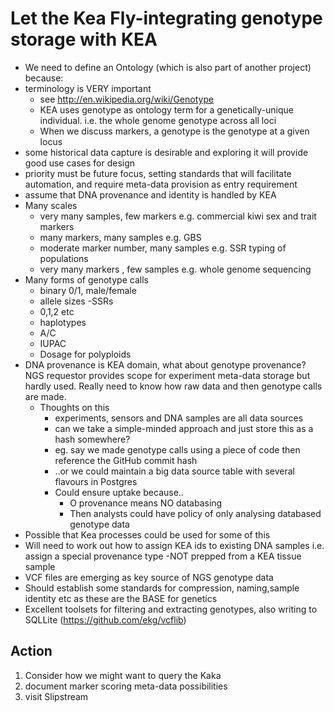 # Let the Kea Fly-integrating genotype storage with KEA

* We need to define an Ontology (which is also part of another project) because:
* terminology is VERY important
  * see http://en.wikipedia.org/wiki/Genotype
  * KEA uses genotype as ontology term for a genetically-unique individual. i.e. the whole genome genotype across all loci
  * When we discuss markers, a genotype is the genotype at a given locus
* some historical data capture is desirable and exploring it will provide good use cases for design
* priority must be future focus, setting standards that will facilitate automation, and require meta-data provision as entry requirement
* assume that DNA provenance and identity is handled by KEA
* Many scales
  * very many samples, few markers e.g. commercial kiwi sex and trait markers
  * many markers, many samples e.g. GBS
  * moderate marker number, many samples e.g. SSR typing of populations
  * very many markers , few samples e.g. whole genome sequencing
* Many forms of genotype calls
  * binary 0/1, male/female
  * allele sizes -SSRs
  * 0,1,2 etc
  * haplotypes
  * A/C
  * IUPAC 
  * Dosage for polyploids
* DNA provenance is KEA domain, what about genotype provenance? NGS requestor provides scope for experiment meta-data storage but hardly used. Really need to know how raw data and then genotype calls are made.
  * Thoughts on this
    * experiments, sensors and DNA samples are all data sources 
    * can we take a simple-minded approach and just store this as a hash somewhere?
    * eg. say we made genotype calls using a piece of code then reference the GitHub commit hash
    * ..or we could maintain a big data source table with several flavours in Postgres
    * Could ensure uptake because..
      * O provenance means NO databasing
      * Then analysts could have policy of only analysing databased genotype data
* Possible that Kea processes could be used for some of this
* Will need to work out how to assign KEA ids to existing DNA samples i.e. assign a special provenance type -NOT prepped from a KEA tissue sample
* VCF files are emerging as key source of NGS genotype data
* Should establish some standards for compression, naming,sample identity etc as these are the BASE for genetics
* Excellent toolsets for filtering and extracting genotypes, also writing to SQLLite (https://github.com/ekg/vcflib)

Action
-------

1. Consider how we might want to query the Kaka
2. document marker scoring meta-data possibilities
3. visit Slipstream
